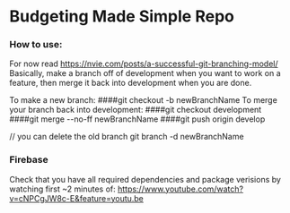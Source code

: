 # Budgeting Made Simple Repo

### How to use:
For now read https://nvie.com/posts/a-successful-git-branching-model/
Basically, make a branch off of development when you want to work on a feature, then merge it back into development when you are done.

To make a new branch: 
####git checkout -b newBranchName
To merge your branch back into development: 
####git checkout development
####git merge --no-ff newBranchName
####git push origin develop

// you can delete the old branch
git branch -d newBranchName

### Firebase
Check that you have all required dependencies and package verisions by watching first ~2 minutes of: 
https://www.youtube.com/watch?v=cNPCgJW8c-E&feature=youtu.be



